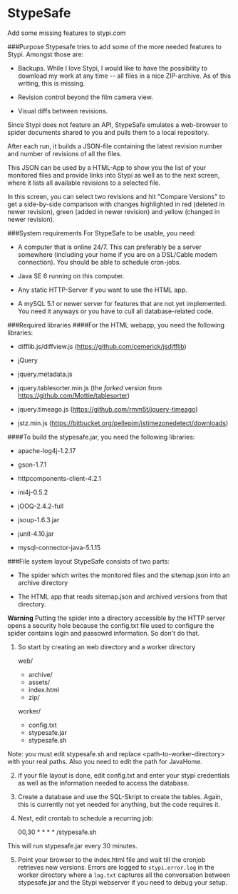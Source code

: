 StypeSafe
=========

Add some missing features to stypi.com

###Purpose
Stypesafe tries to add some of the more needed features to Stypi. Amongst those are:

* Backups. While I love Stypi, I would like to have the possibility to download my work at any time -- all files in a nice ZIP-archive. As of this writing, this is missing.

* Revision control beyond the film camera view.

* Visual diffs between revisions.

Since Stypi does not feature an API, StypeSafe emulates a web-browser to spider documents shared to you and pulls them to a local repository.

After each run, it builds a JSON-file containing the latest revision number and number of revisions of all the files. 

This JSON can be used by a HTML-App to show you the list of your monitored files and provide links into Stypi as well as to the next screen, where it lists all available revisions to a selected file.

In this screen, you can select two revisions and hit "Compare Versions" to get a side-by-side comparison with changes highlighted in red (deleted in newer revision), green (added in newer revision) and yellow (changed in newer revision).

###System requirements
For StypeSafe to be usable, you need:

* A computer that is online 24/7. This can preferably be a server somewhere (including your home if you are on a DSL/Cable modem connection). You should be able to schedule cron-jobs.

* Java SE 6 running on this computer.

* Any static HTTP-Server if you want to use the HTML app.

* A mySQL 5.1 or newer server for features that are not yet implemented. You need it anyways or you have to cull all database-related code. 

###Required libraries
####For the HTML webapp, you need the following libraries:

* difflib.js/diffview.js (https://github.com/cemerick/jsdifflib)

* jQuery

* jquery.metadata.js

* jquery.tablesorter.min.js (the _forked_ version from https://github.com/Mottie/tablesorter)

* jquery.timeago.js (https://github.com/rmm5t/jquery-timeago)

* jstz.min.js (https://bitbucket.org/pellepim/jstimezonedetect/downloads)

####To build the stypesafe.jar, you need the following libraries:

* apache-log4j-1.2.17

* gson-1.7.1

* httpcomponents-client-4.2.1

* ini4j-0.5.2

* jOOQ-2.4.2-full

* jsoup-1.6.3.jar

* junit-4.10.jar

* mysql-connector-java-5.1.15

###File system layout
StypeSafe consists of two parts:

* The spider which writes the monitored files and the sitemap.json into an archive directory

* The HTML app that reads sitemap.json and archived versions from that directory.

**Warning** Putting the spider into a directory accessible by the HTTP server opens a security hole because the config.txt file used to configure the spider contains login and passowrd information. So don't do that.

1) So start by creating an web directory and a worker directory

    web/
     + archive/
     + assets/
     + index.html
     + zip/

    worker/
     + config.txt
     + stypesafe.jar
     + stypesafe.sh

Note: you must edit stypesafe.sh and replace &lt;path-to-worker-directory&gt; with your real paths. Also you need to edit the path for JavaHome.

2) If your file layout is done, edit config.txt and enter your stypi credentials as well as the information needed to access the database.

3) Create a database and use the SQL-Skript to create the tables. Again, this is currently not yet needed for anything, but the code requires it.

4) Next, edit crontab to schedule a recurring job:

    00,30 * * * * <path-to-worker-directory>/stypesafe.sh

This will run stypesafe.jar every 30 minutes. 

5) Point your browser to the index.html file and wait till the cronjob retrieves new versions. Errors are logged to `stypi.error.log` in the worker directory where a `log.txt` captures all the conversation between stypesafe.jar and the Stypi webserver if you need to debug your setup.


